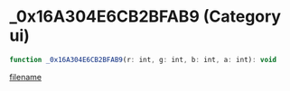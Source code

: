 # _0x16A304E6CB2BFAB9 (Category ui)

```js
function _0x16A304E6CB2BFAB9(r: int, g: int, b: int, a: int): void
```

[filename](_0x16A304E6CB2BFAB9_m.md ':include')